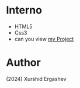 # Interno
- HTML5
- Css3
- can you view [my Project](https://dynamic-khapse-14d748.netlify.app/)
# Author 
(2024) Xurshid Ergashev 
